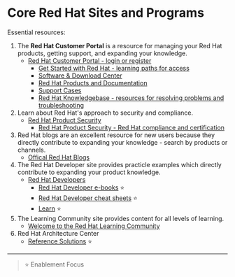 # Core Red Hat Sites and Programs

Essential resources:

1. The **Red Hat Customer Portal** is a resource for managing your Red Hat products, getting support, and expanding your knowledge.
    * [Red Hat Customer Portal - login or register](htts://access.redhat.com)
      * [Get Started with Red Hat - learning paths for access](https://access.redhat.com/start)
      * [Software & Download Center](https://access.redhat.com/downloads)
      * [Red Hat Products and Documentation](https://access.redhat.com/products/?product-tab=glossary)
      * [Support Cases](https://access.redhat.com/support)
      * [Red Hat Knowledgebase - resources for resolving problems and troubleshooting](https://access.redhat.com/kb)
2. Learn about Red Hat's approach to security and compliance.
    * [Red Hat Product Security](https://www.redhat.com/en/solutions/security-approach)
      * [Red Hat Product Security - Red Hat compliance and certification](https://www.redhat.com/en/solutions/compliance-approach)
3. Red Hat blogs are an excellent resource for new users because they directly contribute to expanding your knowledge - search by products or channels.
    * [Offical Red Hat Blogs](https://www.redhat.com/en/blog)
4. The Red Hat Developer site provides practicle examples which directly contribute to expanding your product knowledge.
    * [Red Hat Developers]([https://developers.redhat.com)
      * [Red Hat Developer e-books](https://developers.redhat.com/e-books) :star:
      * [Red Hat Developer cheat sheets](https://developers.redhat.com/cheat-sheets) :star:
      * [Learn](https://developers.redhat.com/learn) :star:
5. The Learning Community site provides content for all levels of learning.
    * [Welcome to the Red Hat Learning Community](https://learn.redhat.com/)
6. Red Hat Architecture Center
    * [Reference Solutions](https://www.redhat.com/architect/portfolio) :star:

---
> :star: Enablement Focus

